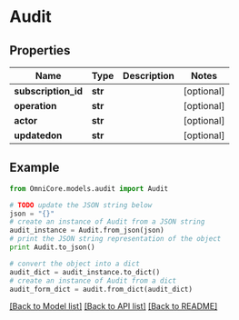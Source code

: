 # Audit


## Properties
Name | Type | Description | Notes
------------ | ------------- | ------------- | -------------
**subscription_id** | **str** |  | [optional] 
**operation** | **str** |  | [optional] 
**actor** | **str** |  | [optional] 
**updatedon** | **str** |  | [optional] 

## Example

```python
from OmniCore.models.audit import Audit

# TODO update the JSON string below
json = "{}"
# create an instance of Audit from a JSON string
audit_instance = Audit.from_json(json)
# print the JSON string representation of the object
print Audit.to_json()

# convert the object into a dict
audit_dict = audit_instance.to_dict()
# create an instance of Audit from a dict
audit_form_dict = audit.from_dict(audit_dict)
```
[[Back to Model list]](../README.md#documentation-for-models) [[Back to API list]](../README.md#documentation-for-api-endpoints) [[Back to README]](../README.md)


